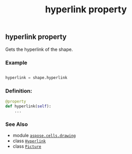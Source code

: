 ﻿---
title: hyperlink property
second_title: Aspose.Cells for Python via .NET API References
description: 
type: docs
weight: 580
url: /aspose.cells.drawing/picture/hyperlink/
is_root: false
---

## hyperlink property


Gets the hyperlink of the shape.

### Example 


```python

hyperlink = shape.hyperlink

```
### Definition:
```python
@property
def hyperlink(self):
    ...
```

### See Also
* module [`aspose.cells.drawing`](../../)
* class [`Hyperlink`](/cells/python-net/aspose.cells/hyperlink)
* class [`Picture`](/cells/python-net/aspose.cells.drawing/picture)
